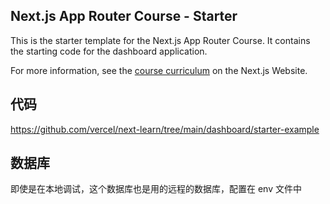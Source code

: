 ## Next.js App Router Course - Starter

This is the starter template for the Next.js App Router Course. It contains the starting code for the dashboard application.

For more information, see the [course curriculum](https://nextjs.org/learn) on the Next.js Website.

## 代码

https://github.com/vercel/next-learn/tree/main/dashboard/starter-example

## 数据库

即使是在本地调试，这个数据库也是用的远程的数据库，配置在 env 文件中
